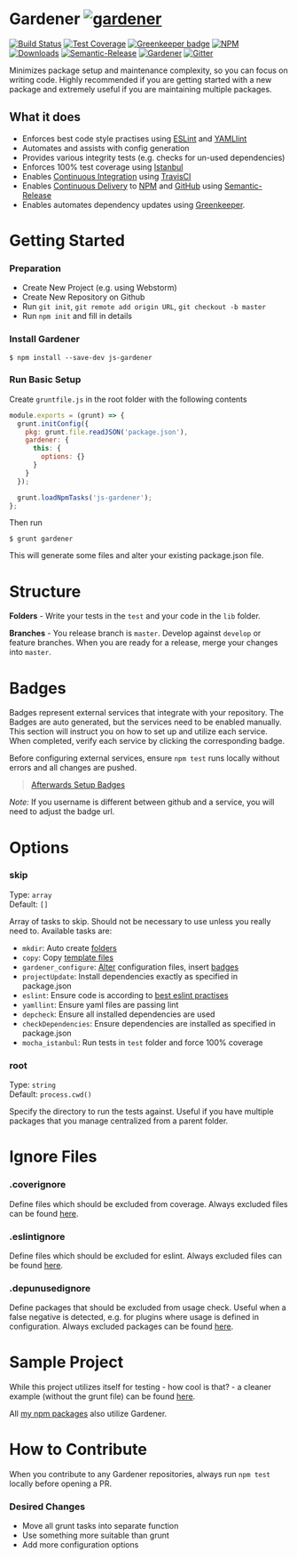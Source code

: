 # Gardener [![gardener](https://github.com/simlu/js-gardener/blob/master/assets/badge-large.svg)](https://github.com/simlu/js-gardener)

[![Build Status](https://img.shields.io/travis/simlu/js-gardener/master.svg)](https://travis-ci.org/simlu/js-gardener)
[![Test Coverage](https://img.shields.io/coveralls/simlu/js-gardener/master.svg)](https://coveralls.io/github/simlu/js-gardener?branch=master)
[![Greenkeeper badge](https://badges.greenkeeper.io/simlu/js-gardener.svg)](https://greenkeeper.io/)
[![NPM](https://img.shields.io/npm/v/js-gardener.svg)](https://www.npmjs.com/package/js-gardener)
[![Downloads](https://img.shields.io/npm/dt/js-gardener.svg)](https://www.npmjs.com/package/js-gardener)
[![Semantic-Release](https://img.shields.io/badge/%20%20%F0%9F%93%A6%F0%9F%9A%80-semantic--release-e10079.svg)](https://github.com/semantic-release/semantic-release)
[![Gardener](https://github.com/simlu/js-gardener/blob/master/assets/badge.svg)](https://github.com/simlu/js-gardener)
[![Gitter](https://img.shields.io/gitter/room/simlu/js-gardener.svg)](https://gitter.im/simlu/js-gardener)

Minimizes package setup and maintenance complexity, so you can focus on writing code. Highly recommended if you are getting started with a new package and extremely useful if you are maintaining multiple packages.

## What it does

- Enforces best code style practises using [ESLint](https://eslint.org/) and [YAMLlint](https://github.com/nodeca/js-yaml)
- Automates and assists with config generation
- Provides various integrity tests (e.g. checks for un-used dependencies)
- Enforces 100% test coverage using [Istanbul](https://istanbul.js.org/)
- Enables [Continuous Integration](https://en.wikipedia.org/wiki/Continuous_integration) using [TravisCI](https://travis-ci.org/)
- Enables [Continuous Delivery](https://en.wikipedia.org/wiki/Continuous_delivery) to [NPM](https://www.npmjs.com/) and [GitHub](https://github.com/) using [Semantic-Release](https://github.com/semantic-release/semantic-release) 
- Enables automates dependency updates using [Greenkeeper](https://greenkeeper.io/).

# Getting Started

### Preparation

- Create New Project (e.g. using Webstorm)
- Create New Repository on Github
- Run `git init`, `git remote add origin URL`, `git checkout -b master`
- Run `npm init` and fill in details

### Install Gardener

    $ npm install --save-dev js-gardener

### Run Basic Setup

Create `gruntfile.js` in the root folder with the following contents

```javascript
module.exports = (grunt) => {
  grunt.initConfig({
    pkg: grunt.file.readJSON('package.json'),
    gardener: {
      this: {
        options: {}
      }
    }
  });

  grunt.loadNpmTasks('js-gardener');
};
```

Then run

    $ grunt gardener

This will generate some files and alter your existing package.json file.

# Structure

**Folders** - Write your tests in the `test` and your code in the `lib` folder.

**Branches** - You release branch is `master`. Develop against `develop` or feature branches. When you are ready for a release, merge your changes into `master`.

# Badges

Badges represent external services that integrate with your repository. The Badges are auto generated, but the services need to be enabled manually. This section will instruct you on how to set up and utilize each service. When completed, verify each service by clicking the corresponding badge.

Before configuring external services, ensure `npm test` runs locally without errors and all changes are pushed.

> [Afterwards Setup Badges](BADGES.md)

*Note:* If you username is different between github and a service, you will need to adjust the badge url.

# Options

### skip

Type: `array`<br>
Default: `[]`

Array of tasks to skip. Should not be necessary to use unless you really need to. Available tasks are:
- `mkdir`: Auto create [folders](lib/templates/folders.json)
- `copy`: Copy [template files](lib/templates/files)
- `gardener_configure`: [Alter](lib/templates) configuration files, insert [badges](lib/templates/badges.json)
- `projectUpdate`: Install dependencies exactly as specified in package.json
- `eslint`: Ensure code is according to [best eslint practises](lib/conf/eslint.json)
- `yamllint`: Ensure yaml files are passing lint
- `depcheck`: Ensure all installed dependencies are used
- `checkDependencies`: Ensure dependencies are installed as specified in package.json
- `mocha_istanbul`: Run tests in `test` folder and force 100% coverage

### root

Type: `string`<br>
Default: `process.cwd()`

Specify the directory to run the tests against. Useful if you have multiple packages that you manage centralized from a parent folder.

# Ignore Files

### .coverignore

Define files which should be excluded from coverage. Always excluded files can be found [here](lib/conf/.coverignore).

### .eslintignore

Define files which should be excluded for eslint. Always excluded files can be found [here](lib/conf/.eslintignore).

### .depunusedignore

Define packages that should be excluded from usage check. Useful when a false negative is detected, e.g. for plugins where usage is defined in configuration. Always excluded packages can be found [here](lib/conf/.depunusedignore).

# Sample Project

While this project utilizes itself for testing - how cool is that? - a cleaner example (without the grunt file) can be found [here](test/mock).

All [my npm packages](https://www.npmjs.com/~simlu) also utilize Gardener.

# How to Contribute

When you contribute to any Gardener repositories, always run `npm test` locally before opening a PR.

### Desired Changes

- Move all grunt tasks into separate function
- Use something more suitable than grunt
- Add more configuration options
